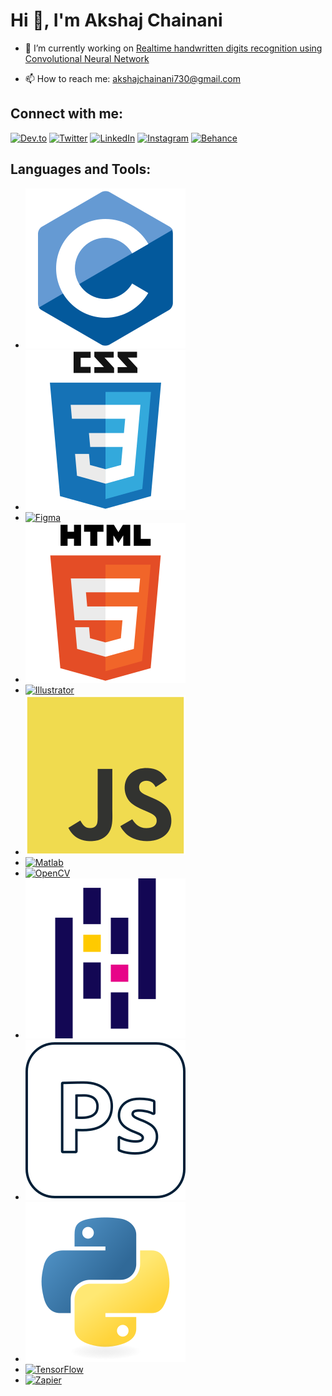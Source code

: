 # Hi 👋, I'm Akshaj Chainani

- 🔭 I’m currently working on [Realtime handwritten digits recognition using Convolutional Neural Network](https://github.com/akshajchainani/Realtime-handwritten-digits-recognition-using-Convolutional-Neural-Network)

- 📫 How to reach me: [akshajchainani730@gmail.com](mailto:akshajchainani730@gmail.com)

## Connect with me:

[![Dev.to](https://raw.githubusercontent.com/rahuldkjain/github-profile-readme-generator/master/src/images/icons/Social/devto.svg)](https://dev.to/akshajchainani)
[![Twitter](https://raw.githubusercontent.com/rahuldkjain/github-profile-readme-generator/master/src/images/icons/Social/twitter.svg)](https://twitter.com/akshajchainani_)
[![LinkedIn](https://raw.githubusercontent.com/rahuldkjain/github-profile-readme-generator/master/src/images/icons/Social/linked-in-alt.svg)](https://linkedin.com/in/akshaj-chainani-405a15249)
[![Instagram](https://raw.githubusercontent.com/rahuldkjain/github-profile-readme-generator/master/src/images/icons/Social/instagram.svg)](https://instagram.com/akshaj.chainani)
[![Behance](https://raw.githubusercontent.com/rahuldkjain/github-profile-readme-generator/master/src/images/icons/Social/behance.svg)](https://www.behance.net/akshajchainani730)

## Languages and Tools:

- [![C](https://raw.githubusercontent.com/devicons/devicon/master/icons/c/c-original.svg)](https://www.cprogramming.com/)
- [![CSS3](https://raw.githubusercontent.com/devicons/devicon/master/icons/css3/css3-original-wordmark.svg)](https://www.w3schools.com/css/)
- [![Figma](https://www.vectorlogo.zone/logos/figma/figma-icon.svg)](https://www.figma.com/)
- [![HTML5](https://raw.githubusercontent.com/devicons/devicon/master/icons/html5/html5-original-wordmark.svg)](https://www.w3.org/html/)
- [![Illustrator](https://www.vectorlogo.zone/logos/adobe_illustrator/adobe_illustrator-icon.svg)](https://www.adobe.com/in/products/illustrator.html)
- [![JavaScript](https://raw.githubusercontent.com/devicons/devicon/master/icons/javascript/javascript-original.svg)](https://developer.mozilla.org/en-US/docs/Web/JavaScript)
- [![Matlab](https://upload.wikimedia.org/wikipedia/commons/2/21/Matlab_Logo.png)](https://www.mathworks.com/)
- [![OpenCV](https://www.vectorlogo.zone/logos/opencv/opencv-icon.svg)](https://opencv.org/)
- [![Pandas](https://raw.githubusercontent.com/devicons/devicon/2ae2a900d2f041da66e950e4d48052658d850630/icons/pandas/pandas-original.svg)](https://pandas.pydata.org/)
- [![Photoshop](https://raw.githubusercontent.com/devicons/devicon/master/icons/photoshop/photoshop-line.svg)](https://www.photoshop.com/en)
- [![Python](https://raw.githubusercontent.com/devicons/devicon/master/icons/python/python-original.svg)](https://www.python.org/)
- [![TensorFlow](https://www.vectorlogo.zone/logos/tensorflow/tensorflow-icon.svg)](https://www.tensorflow.org/)
- [![Zapier](https://www.vectorlogo.zone/logos/zapier/zapier-icon.svg)](https://zapier.com)
